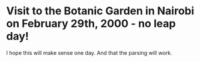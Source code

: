 # Visit to the Botanic Garden in Nairobi on February 29th, 2000 - no leap day!

I hope this will make sense one day. And that the parsing will work.

